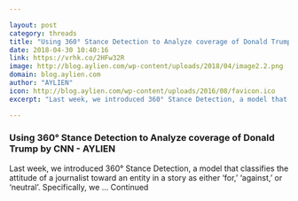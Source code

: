 ```yaml
---

layout: post
category: threads
title: "Using 360° Stance Detection to Analyze coverage of Donald Trump by CNN - AYLIEN"
date: 2018-04-30 10:40:16
link: https://vrhk.co/2HFw32R
image: http://blog.aylien.com/wp-content/uploads/2018/04/image2.2.png
domain: blog.aylien.com
author: "AYLIEN"
icon: http://blog.aylien.com/wp-content/uploads/2016/08/favicon.ico
excerpt: "Last week, we introduced 360° Stance Detection, a model that classifies the attitude of a journalist toward an entity in a story as either ‘for,’ ‘against,’ or ‘neutral’. Specifically, we … Continued"

---
```


### Using 360° Stance Detection to Analyze coverage of Donald Trump by CNN - AYLIEN

Last week, we introduced 360° Stance Detection, a model that classifies the attitude of a journalist toward an entity in a story as either ‘for,’ ‘against,’ or ‘neutral’. Specifically, we … Continued